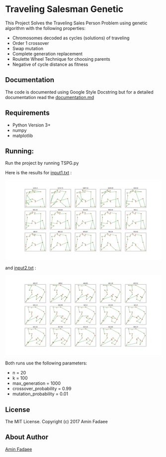 # Traveling Salesman Genetic

This Project Solves the Traveling Sales Person Problem using genetic algorithm with the following properties:
* Chromosomes decoded as cycles (solutions) of traveling
* Order 1 crossover
* Swap mutation
* Complete generation replacement
* Roulette Wheel Technique for choosing parents
* Negative of cycle distance as fitness

Documentation
-------------
The code is documented using Google Style Docstring but for a detailed documentation read the  [documentation.md](https://github.com/AminFadaee/Traveling_Sales_Man_Genetic/blob/master/documentation.md)

Requirements
--------

* Python Version 3+
* numpy
* matplotlib

Running:
---
Run the project by running TSPG.py

Here is the results for [input1.txt](https://github.com/AminFadaee/Traveling_Sales_Man_Genetic/blob/master/input1.txt) :

![some](https://github.com/AminFadaee/Traveling_Sales_Man_Genetic/blob/master/figure1.png)

and [input2.txt](https://github.com/AminFadaee/Traveling_Sales_Man_Genetic/blob/master/input2.txt) :

![some](https://github.com/AminFadaee/Traveling_Sales_Man_Genetic/blob/master/figure2.png)

Both runs use the following parameters:

* n = 20
* k = 100
* max_generation = 1000
* crossover_probability = 0.99
* mutation_probability = 0.01

License
-------

The MIT License. Copyright (c) 2017 Amin Fadaee

About Author
----------------

[Amin Fadaee](https://www.linkedin.com/in/aminfadaee/)
